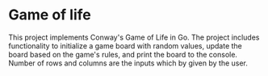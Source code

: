 # Game of life 
This project implements Conway's Game of Life in Go. The project includes functionality to initialize a game board with random values, update the board based on the game's rules, and print the board to the console.
Number of rows and columns are the inputs which by given by the user. 